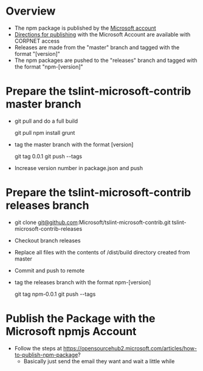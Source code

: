 # Overview
* The npm package is published by the [Microsoft account](https://www.npmjs.com/~microsoft)
* [Directions for publishing](https://opensourcehub2.microsoft.com/articles/how-to-publish-npm-package) with the Microsoft Account are available with CORPNET access
* Releases are made from the "master" branch and tagged with the format "[version]"
* The npm packages are pushed to the "releases" branch and tagged with the format "npm-[version]"

# Prepare the tslint-microsoft-contrib master branch
* git pull and do a full build

    git pull
    npm install
    grunt 

* tag the master branch with the format [version]

    git tag 0.0.1
    git push --tags

* Increase version number in package.json and push

# Prepare the tslint-microsoft-contrib releases branch
* git clone git@github.com:Microsoft/tslint-microsoft-contrib.git tslint-microsoft-contrib-releases
* Checkout branch releases
* Replace all files with the contents of /dist/build directory created from master
* Commit and push to remote
* tag the releases branch with the format npm-[version]

    git tag npm-0.0.1
    git push --tags

# Publish the Package with the Microsoft npmjs Account
* Follow the steps at https://opensourcehub2.microsoft.com/articles/how-to-publish-npm-package?
  * Basically just send the email they want and wait a little while